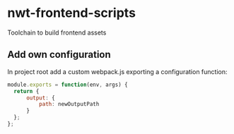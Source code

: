 # nwt-frontend-scripts
Toolchain to build frontend assets

## Add own configuration

In project root add a custom webpack.js exporting a configuration function:

```Javascript
module.exports = function(env, args) {
  return {
      output: {
          path: newOutputPath
      }
  };
};
```